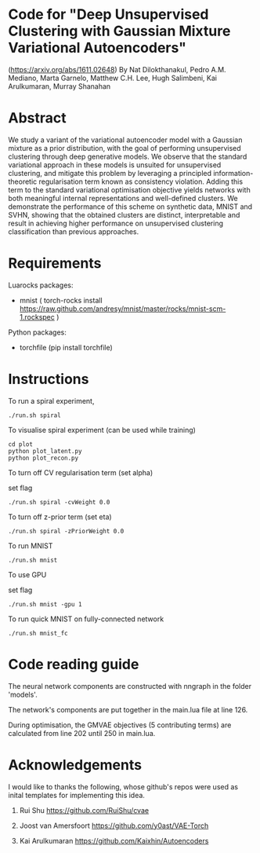 # Code for "Deep Unsupervised Clustering with Gaussian Mixture Variational Autoencoders"
(https://arxiv.org/abs/1611.02648)
By
Nat Dilokthanakul, Pedro A.M. Mediano, Marta Garnelo, Matthew C.H. Lee, Hugh Salimbeni, Kai Arulkumaran, Murray Shanahan

# Abstract
We study a variant of the variational autoencoder model with a Gaussian mixture as a prior distribution, with the goal of performing unsupervised clustering through deep generative models. We observe that the standard variational approach in these models is unsuited for unsupervised clustering, and mitigate this problem by leveraging a principled information-theoretic regularisation term known as consistency violation. Adding this term to the standard variational optimisation objective yields networks with both meaningful internal representations and well-defined clusters. We demonstrate the performance of this scheme on synthetic data, MNIST and SVHN, showing that the obtained clusters are distinct, interpretable and result in achieving higher performance on unsupervised clustering classification than previous approaches.

# Requirements
Luarocks packages:
- mnist ( torch-rocks install https://raw.github.com/andresy/mnist/master/rocks/mnist-scm-1.rockspec )

Python packages:
- torchfile (pip install torchfile)

# Instructions

To run a spiral experiment,

	./run.sh spiral 

To visualise spiral experiment (can be used while training)

	cd plot
	python plot_latent.py
	python plot_recon.py

To turn off CV regularisation term (set alpha)

set flag 

	./run.sh spiral -cvWeight 0.0

To turn off z-prior term (set eta)

	./run.sh spiral -zPriorWeight 0.0

To run MNIST

	./run.sh mnist

To use GPU 

set flag

	./run.sh mnist -gpu 1

To run quick MNIST on fully-connected network

	./run.sh mnist_fc

# Code reading guide

The neural network components are constructed with nngraph in the folder 'models'.

The network's components are put together in the main.lua file at line 126.

During optimisation, the GMVAE objectives (5 contributing terms) are calculated from line 202 until 250 in main.lua.

# Acknowledgements

I would like to thanks the following, whose github's repos were used as inital templates for implementing this idea. 

1. Rui Shu https://github.com/RuiShu/cvae

2. Joost van Amersfoort https://github.com/y0ast/VAE-Torch

3. Kai Arulkumaran https://github.com/Kaixhin/Autoencoders



